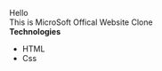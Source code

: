 Hello <br>
This is MicroSoft Offical Website Clone <br >
<b>Technologies</b>
<ul>
  <li>HTML</li>
  <li>Css</li>
</ul>


